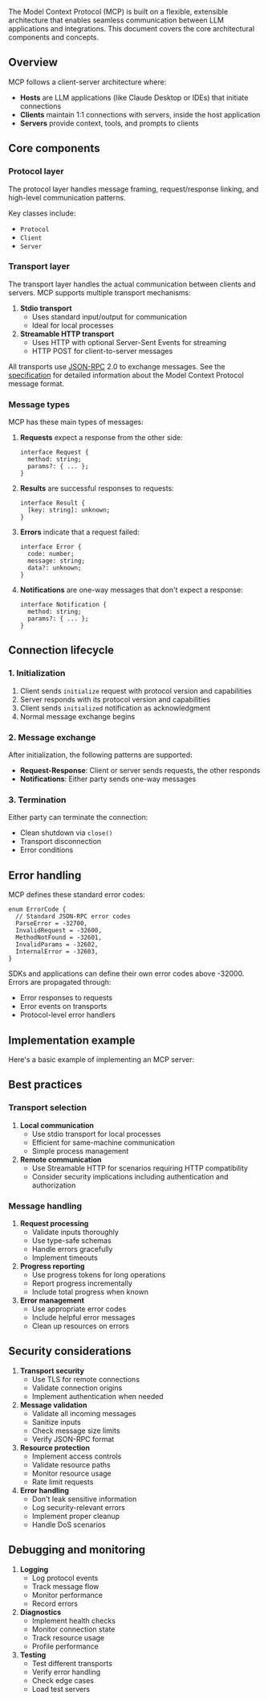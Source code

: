 The Model Context Protocol (MCP) is built on a flexible, extensible architecture that enables seamless communication between LLM applications and integrations. This document covers the core architectural components and concepts.

## Overview

MCP follows a client-server architecture where:

* **Hosts** are LLM applications (like Claude Desktop or IDEs) that initiate connections
* **Clients** maintain 1:1 connections with servers, inside the host application
* **Servers** provide context, tools, and prompts to clients

## Core components

### Protocol layer

The protocol layer handles message framing, request/response linking, and high-level communication patterns.

Key classes include:

* `Protocol`
* `Client`
* `Server`

### Transport layer

The transport layer handles the actual communication between clients and servers. MCP supports multiple transport mechanisms:

1. **Stdio transport**
   * Uses standard input/output for communication
   * Ideal for local processes
2. **Streamable HTTP transport**
   * Uses HTTP with optional Server-Sent Events for streaming
   * HTTP POST for client-to-server messages

All transports use [JSON-RPC](https://www.jsonrpc.org/) 2.0 to exchange messages. See the [specification](/specification) for detailed information about the Model Context Protocol message format.

### Message types

MCP has these main types of messages:

1. **Requests** expect a response from the other side:

   ```
   interface Request {
     method: string;
     params?: { ... };
   }

   ```
2. **Results** are successful responses to requests:

   ```
   interface Result {
     [key: string]: unknown;
   }

   ```
3. **Errors** indicate that a request failed:

   ```
   interface Error {
     code: number;
     message: string;
     data?: unknown;
   }

   ```
4. **Notifications** are one-way messages that don't expect a response:

   ```
   interface Notification {
     method: string;
     params?: { ... };
   }

   ```

## Connection lifecycle

### 1. Initialization

1. Client sends `initialize` request with protocol version and capabilities
2. Server responds with its protocol version and capabilities
3. Client sends `initialized` notification as acknowledgment
4. Normal message exchange begins

### 2. Message exchange

After initialization, the following patterns are supported:

* **Request-Response**: Client or server sends requests, the other responds
* **Notifications**: Either party sends one-way messages

### 3. Termination

Either party can terminate the connection:

* Clean shutdown via `close()`
* Transport disconnection
* Error conditions

## Error handling

MCP defines these standard error codes:

```
enum ErrorCode {
  // Standard JSON-RPC error codes
  ParseError = -32700,
  InvalidRequest = -32600,
  MethodNotFound = -32601,
  InvalidParams = -32602,
  InternalError = -32603,
}

```

SDKs and applications can define their own error codes above -32000.
Errors are propagated through:

* Error responses to requests
* Error events on transports
* Protocol-level error handlers

## Implementation example

Here's a basic example of implementing an MCP server:

## Best practices

### Transport selection

1. **Local communication**
   * Use stdio transport for local processes
   * Efficient for same-machine communication
   * Simple process management
2. **Remote communication**
   * Use Streamable HTTP for scenarios requiring HTTP compatibility
   * Consider security implications including authentication and authorization

### Message handling

1. **Request processing**
   * Validate inputs thoroughly
   * Use type-safe schemas
   * Handle errors gracefully
   * Implement timeouts
2. **Progress reporting**
   * Use progress tokens for long operations
   * Report progress incrementally
   * Include total progress when known
3. **Error management**
   * Use appropriate error codes
   * Include helpful error messages
   * Clean up resources on errors

## Security considerations

1. **Transport security**
   * Use TLS for remote connections
   * Validate connection origins
   * Implement authentication when needed
2. **Message validation**
   * Validate all incoming messages
   * Sanitize inputs
   * Check message size limits
   * Verify JSON-RPC format
3. **Resource protection**
   * Implement access controls
   * Validate resource paths
   * Monitor resource usage
   * Rate limit requests
4. **Error handling**
   * Don't leak sensitive information
   * Log security-relevant errors
   * Implement proper cleanup
   * Handle DoS scenarios

## Debugging and monitoring

1. **Logging**
   * Log protocol events
   * Track message flow
   * Monitor performance
   * Record errors
2. **Diagnostics**
   * Implement health checks
   * Monitor connection state
   * Track resource usage
   * Profile performance
3. **Testing**
   * Test different transports
   * Verify error handling
   * Check edge cases
   * Load test servers
